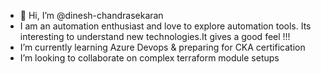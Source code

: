 - 👋 Hi, I’m @dinesh-chandrasekaran
-  I am an automation enthusiast and love to explore automation tools. Its interesting to understand new technologies.It gives a good feel !!!
-  I’m currently learning Azure Devops & preparing for CKA certification
-  I’m looking to collaborate on complex terraform module setups 



